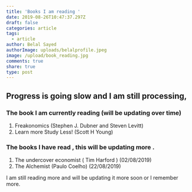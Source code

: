 ```yaml
---
title: 'Books I am reading '
date: 2019-08-26T10:47:37.297Z
draft: false
categories: article
tags:
  - article
author: Belal Sayed
authorImage: uploads/belalprofile.jpeg
image: /upload/book_reading.jpg
comments: true
share: true
type: post
---
```

 	

## Progress is going slow and I am still processing, 

### The book I am currently reading (will be updating over time)

1. Freakonomics (Stephen J. Dubner and Steven Levitt)
2. Learn more Study Less! (Scott H Young)



### The books I have read , this will be updating more .

1.  The undercover economist (  Tim Harford )  (02/08/2019)
2.  The Alchemist  (Paulo Coelho) (22/08/2019)



I am still reading more and will be updating it more soon or I remember more.

